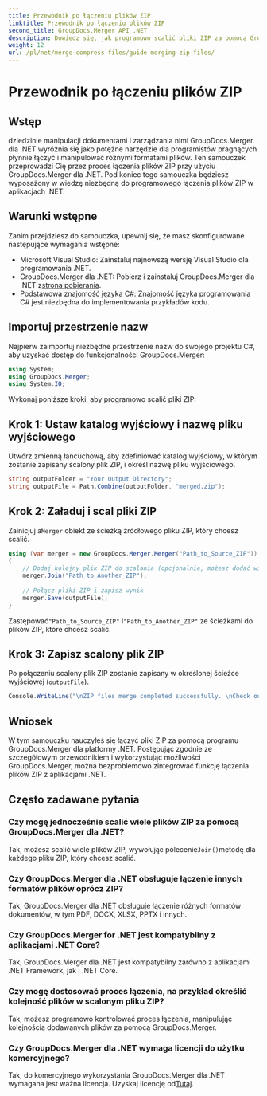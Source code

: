 ```yaml
---
title: Przewodnik po łączeniu plików ZIP
linktitle: Przewodnik po łączeniu plików ZIP
second_title: GroupDocs.Merger API .NET
description: Dowiedz się, jak programowo scalić pliki ZIP za pomocą GroupDocs.Merger dla .NET. Ten samouczek zawiera szczegółowy przewodnik dla programistów.
weight: 12
url: /pl/net/merge-compress-files/guide-merging-zip-files/
---
```


# Przewodnik po łączeniu plików ZIP

## Wstęp
dziedzinie manipulacji dokumentami i zarządzania nimi GroupDocs.Merger dla .NET wyróżnia się jako potężne narzędzie dla programistów pragnących płynnie łączyć i manipulować różnymi formatami plików. Ten samouczek przeprowadzi Cię przez proces łączenia plików ZIP przy użyciu GroupDocs.Merger dla .NET. Pod koniec tego samouczka będziesz wyposażony w wiedzę niezbędną do programowego łączenia plików ZIP w aplikacjach .NET.
## Warunki wstępne
Zanim przejdziesz do samouczka, upewnij się, że masz skonfigurowane następujące wymagania wstępne:
- Microsoft Visual Studio: Zainstaluj najnowszą wersję Visual Studio dla programowania .NET.
-  GroupDocs.Merger dla .NET: Pobierz i zainstaluj GroupDocs.Merger dla .NET z[strona pobierania](https://releases.groupdocs.com/merger/net/).
- Podstawowa znajomość języka C#: Znajomość języka programowania C# jest niezbędna do implementowania przykładów kodu.

## Importuj przestrzenie nazw
Najpierw zaimportuj niezbędne przestrzenie nazw do swojego projektu C#, aby uzyskać dostęp do funkcjonalności GroupDocs.Merger:
```csharp
using System; 
using GroupDocs.Merger;
using System.IO;
```

Wykonaj poniższe kroki, aby programowo scalić pliki ZIP:
## Krok 1: Ustaw katalog wyjściowy i nazwę pliku wyjściowego
Utwórz zmienną łańcuchową, aby zdefiniować katalog wyjściowy, w którym zostanie zapisany scalony plik ZIP, i określ nazwę pliku wyjściowego.
```csharp
string outputFolder = "Your Output Directory";
string outputFile = Path.Combine(outputFolder, "merged.zip");
```
## Krok 2: Załaduj i scal pliki ZIP
 Zainicjuj a`Merger` obiekt ze ścieżką źródłowego pliku ZIP, który chcesz scalić.
```csharp
using (var merger = new GroupDocs.Merger.Merger("Path_to_Source_ZIP"))
{
    // Dodaj kolejny plik ZIP do scalania (opcjonalnie, możesz dodać wiele)
    merger.Join("Path_to_Another_ZIP");
    
    // Połącz pliki ZIP i zapisz wynik
    merger.Save(outputFile);
}
```
 Zastępować`"Path_to_Source_ZIP"` I`"Path_to_Another_ZIP"` ze ścieżkami do plików ZIP, które chcesz scalić.
## Krok 3: Zapisz scalony plik ZIP
Po połączeniu scalony plik ZIP zostanie zapisany w określonej ścieżce wyjściowej (`outputFile`).
```csharp
Console.WriteLine("\nZIP files merge completed successfully. \nCheck output in {0}", outputFolder);
```

## Wniosek
W tym samouczku nauczyłeś się łączyć pliki ZIP za pomocą programu GroupDocs.Merger dla platformy .NET. Postępując zgodnie ze szczegółowym przewodnikiem i wykorzystując możliwości GroupDocs.Merger, można bezproblemowo zintegrować funkcję łączenia plików ZIP z aplikacjami .NET.

## Często zadawane pytania
### Czy mogę jednocześnie scalić wiele plików ZIP za pomocą GroupDocs.Merger dla .NET?
 Tak, możesz scalić wiele plików ZIP, wywołując polecenie`Join()`metodę dla każdego pliku ZIP, który chcesz scalić.
### Czy GroupDocs.Merger dla .NET obsługuje łączenie innych formatów plików oprócz ZIP?
Tak, GroupDocs.Merger dla .NET obsługuje łączenie różnych formatów dokumentów, w tym PDF, DOCX, XLSX, PPTX i innych.
### Czy GroupDocs.Merger for .NET jest kompatybilny z aplikacjami .NET Core?
Tak, GroupDocs.Merger dla .NET jest kompatybilny zarówno z aplikacjami .NET Framework, jak i .NET Core.
### Czy mogę dostosować proces łączenia, na przykład określić kolejność plików w scalonym pliku ZIP?
Tak, możesz programowo kontrolować proces łączenia, manipulując kolejnością dodawanych plików za pomocą GroupDocs.Merger.
### Czy GroupDocs.Merger dla .NET wymaga licencji do użytku komercyjnego?
 Tak, do komercyjnego wykorzystania GroupDocs.Merger dla .NET wymagana jest ważna licencja. Uzyskaj licencję od[Tutaj](https://purchase.groupdocs.com/buy).